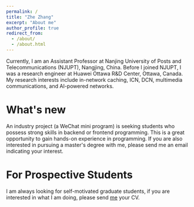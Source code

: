 ```yaml
---
permalink: /
title: "Zhe Zhang"
excerpt: "About me"
author_profile: true
redirect_from: 
  - /about/
  - /about.html
---
```



Currently, I am an Assistant Professor at Nanjing University of Posts and Telecommunications (NJUPT), Nangjing, China. Before I joined NJUPT, I was a research engineer at Huawei Ottawa R&D Center, Ottawa, Canada. My research interests include in-network caching, ICN, DCN, multimedia communications, and AI-powered networks.


What's new
======
An industry project (a WeChat mini program) is seeking students who possess strong skills in backend or frontend programming. This is a great opportunity to gain hands-on experience in programming. If you are also interested in pursuing a master's degree with me, please send me an email indicating your interest.


For Prospective Students
======
I am always looking for self-motivated graduate students, if you are interested in what I am doing, please send [me](zhezhang@njupt.edu.cn) your CV.

